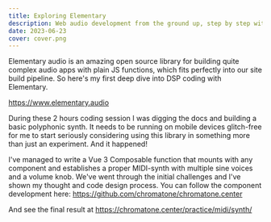 ```yaml
---
title: Exploring Elementary
description: Web audio development from the ground up, step by step with newly open sources Web DSP
date: 2023-06-23
cover: cover.png
---
```


<youtube-embed video="eCCDmcbgcR8" />

Elementary audio is an amazing open source library for building quite complex audio apps with plain JS functions, which fits perfectly into our site build pipeline. So here's my first deep dive into DSP coding with Elementary.

https://www.elementary.audio

During these 2 hours coding session I was digging the docs and building a basic polyphonic synth. It needs to be running on mobile devices glitch-free for me to start seriously considering using this library in something more than just an experiment. And it happened!

I've managed to write a Vue 3 Composable function that mounts with any component and establishes a proper MIDI-synth with multiple sine voices and a volume knob. We've went through the initial challenges and I've shown my thought and code design process. You can follow the component development here:  https://github.com/chromatone/chromatone.center

And see the final result at https://chromatone.center/practice/midi/synth/
